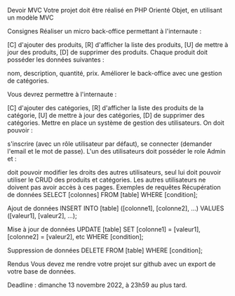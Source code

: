 Devoir MVC
Votre projet doit être réalisé en PHP Orienté Objet, en utilisant un modèle MVC

Consignes
Réaliser un micro back-office permettant à l'internaute :

[C] d'ajouter des produits,
[R] d'afficher la liste des produits,
[U] de mettre à jour des produits,
[D] de supprimer des produits.
Chaque produit doit posséder les données suivantes :

nom,
description,
quantité,
prix.
Améliorer le back-office avec une gestion de catégories.

Vous devrez permettre à l'internaute :

[C] d'ajouter des catégories,
[R] d'afficher la liste des produits de la catégorie,
[U] de mettre à jour des catégories,
[D] de supprimer des catégories.
Mettre en place un système de gestion des utilisateurs. On doit pouvoir :

s'inscrire (avec un rôle utilisateur par défaut),
se connecter (demander l'email et le mot de passe).
L'un des utilisateurs doit posséder le role Admin et :

doit pouvoir modifier les droits des autres utilisateurs,
seul lui doit pouvoir utiliser le CRUD des produits et catégories. Les autres utilisateurs ne doivent pas avoir accès à ces pages.
Exemples de requêtes
Récupération de données
SELECT [colonnes] FROM [table] WHERE [condition];

Ajout de données
INSERT INTO [table] ([colonne1], [colonne2], ...) VALUES ([valeur1], [valeur2], ...);

Mise à jour de données
UPDATE [table] SET [colonne1] = [valeur1], [colonne2] = [valeur2], etc WHERE [condition];

Suppression de données
DELETE FROM [table] WHERE [condition];

Rendus
Vous devez me rendre votre projet sur github avec un export de votre base de données.

Deadline : dimanche 13 novembre 2022, à 23h59 au plus tard.